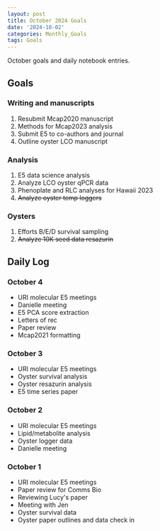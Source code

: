 ```yaml
---
layout: post
title: October 2024 Goals
date: '2024-10-02'
categories: Monthly_Goals
tags: Goals
---
```


October goals and daily notebook entries. 

## Goals  

### Writing and manuscripts 
              
1. Resubmit Mcap2020 manuscript
2. Methods for Mcap2023 analysis
3. Submit E5 to co-authors and journal
4. Outline oyster LCO manuscript 

### Analysis

1. E5 data science analysis 
2. Analyze LCO oyster qPCR data
3. Phenoplate and RLC analyses for Hawaii 2023
4. ~~Analyze oyster temp loggers~~

### Oysters 
 
1. Efforts B/E/D survival sampling 
2. ~~Analyze 10K seed data resazurin~~ 

## **Daily Log**   

### October 4

- URI molecular E5 meetings 
- Danielle meeting 
- E5 PCA score extraction 
- Letters of rec 
- Paper review 
- Mcap2021 formatting 

### October 3

- URI molecular E5 meetings 
- Oyster survival analysis 
- Oyster resazurin analysis 
- E5 time series paper 

### October 2

- URI molecular E5 meetings 
- Lipid/metabolite analysis 
- Oyster logger data 
- Danielle meeting

### October 1

- URI molecular E5 meetings 
- Paper review for Comms Bio
- Reviewing Lucy's paper
- Meeting with Jen 
- Oyster survival data 
- Oyster paper outlines and data check in 